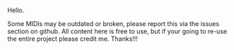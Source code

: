 Hello.

Some MIDIs may be outdated or broken, please report this via the issues section on github. 
All content here is free to use, but if your going to re-use the entire project please credit me.
Thanks!!!
